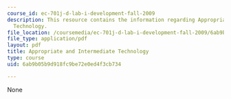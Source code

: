 ```yaml
---
course_id: ec-701j-d-lab-i-development-fall-2009
description: This resource contains the information regarding Appropriate and Intermediate
  Technology.
file_location: /coursemedia/ec-701j-d-lab-i-development-fall-2009/6ab9b05b9d918fc9be72e0ed4f3cb734_MITEC_701JF09_lec04_notes.pdf
file_type: application/pdf
layout: pdf
title: Appropriate and Intermediate Technology
type: course
uid: 6ab9b05b9d918fc9be72e0ed4f3cb734

---
```

None